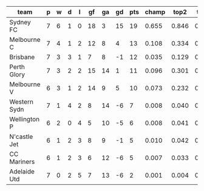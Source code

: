 |     team     | p | w | d | l | gf | ga | gd | pts | champ | top2  | top3  | top4  |  5-7  | bot4  | bot3  | bot2  |
|--------------|---|---|---|---|----|----|----|-----|-------|-------|-------|-------|-------|-------|-------|-------|
| Sydney FC    | 7 | 6 | 1 | 0 | 18 |  3 | 15 |  19 | 0.655 | 0.846 | 0.927 | 0.967 | 0.031 | 0.006 | 0.002 | 0.001|
| Melbourne C  | 7 | 4 | 1 | 2 | 12 |  8 |  4 |  13 | 0.108 | 0.334 | 0.533 | 0.688 | 0.252 | 0.119 | 0.059 | 0.025|
| Brisbane     | 7 | 3 | 3 | 1 |  7 |  8 | -1 |  12 | 0.035 | 0.129 | 0.256 | 0.398 | 0.406 | 0.312 | 0.196 | 0.103|
| Perth Glory  | 7 | 3 | 2 | 2 | 15 | 14 |  1 |  11 | 0.096 | 0.301 | 0.493 | 0.651 | 0.277 | 0.137 | 0.072 | 0.034|
| Melbourne V  | 6 | 3 | 1 | 2 | 14 |  9 |  5 |  10 | 0.073 | 0.232 | 0.406 | 0.571 | 0.316 | 0.191 | 0.113 | 0.053|
| Western Sydn | 7 | 1 | 4 | 2 |  8 | 14 | -6 |   7 | 0.008 | 0.040 | 0.097 | 0.180 | 0.393 | 0.582 | 0.427 | 0.266|
| Wellington P | 6 | 2 | 0 | 4 |  5 | 10 | -5 |   6 | 0.008 | 0.041 | 0.096 | 0.177 | 0.385 | 0.580 | 0.438 | 0.282|
| N'castle Jet | 6 | 1 | 2 | 3 |  8 |  9 | -1 |   5 | 0.010 | 0.042 | 0.099 | 0.182 | 0.388 | 0.579 | 0.430 | 0.272|
| CC Mariners  | 6 | 1 | 2 | 3 |  6 | 12 | -6 |   5 | 0.007 | 0.033 | 0.081 | 0.154 | 0.365 | 0.623 | 0.480 | 0.321|
| Adelaide Utd | 7 | 0 | 2 | 5 |  7 | 13 | -6 |   2 | 0.001 | 0.004 | 0.012 | 0.031 | 0.186 | 0.869 | 0.783 | 0.644|
